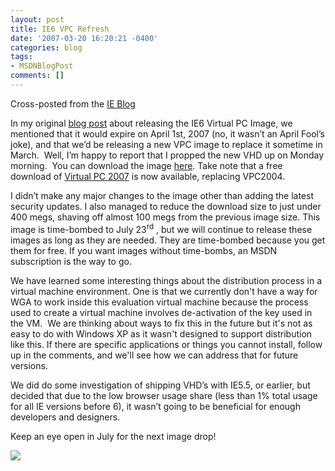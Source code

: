 ```yaml
---
layout: post
title: IE6 VPC Refresh
date: '2007-03-20 16:20:21 -0400'
categories: blog
tags:
- MSDNBlogPost
comments: []
---
```


Cross-posted from the [IE Blog](http://blogs.msdn.com/ie/archive/2007/03/20/ie6-vpc-refresh-now-available.aspx)

In my original [blog post](http://blogs.msdn.com/ie/archive/2006/11/30/ie6-and-ie7-running-on-a-single-machine.aspx) about releasing the IE6 Virtual PC Image, we mentioned that it would expire on April 1st, 2007 (no, it wasn’t an April Fool’s joke), and that we’d be releasing a new VPC image to replace it sometime in March.  Well, I’m happy to report that I propped the new VHD up on Monday morning.  You can download the image [here](http://go.microsoft.com/fwlink/?LinkId=70868). Take note that a free download of [Virtual PC 2007](http://www.microsoft.com/downloads/details.aspx?FamilyID=04d26402-3199-48a3-afa2-2dc0b40a73b6&amp;DisplayLang=en) is now available, replacing VPC2004.

I didn’t make any major changes to the image other than adding the latest security updates. I also managed to reduce the download size to just under 400 megs, shaving off almost 100 megs from the previous image size. This image is time-bombed to July 23<sup>rd</sup> , but we will continue to release these images as long as they are needed. They are time-bombed because you get them for free. If you want images without time-bombs, an MSDN subscription is the way to go.

We have learned some interesting things about the distribution process in a virtual machine environment. One is that we currently don't have a way for WGA to work inside this evaluation virtual machine because the process used to create a virtual machine involves de-activation of the key used in the VM.  We are thinking about ways to fix this in the future but it's not as easy to do with Windows XP as it wasn't designed to support distribution like this. If there are specific applications or things you cannot install, follow up in the comments, and we'll see how we can address that for future versions.

We did do some investigation of shipping VHD’s with IE5.5, or earlier, but decided that due to the low browser usage share (less than 1% total usage for all IE versions before 6), it wasn’t going to be beneficial for enough developers and designers.

Keep an eye open in July for the next image drop!

![](http://blogs.msdn.com/aggbug.aspx?PostID=1921209)